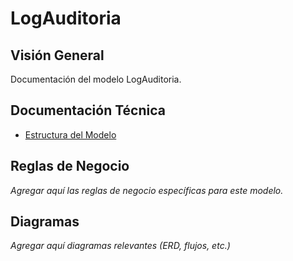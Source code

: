 # LogAuditoria

## Visión General

Documentación del modelo LogAuditoria.

## Documentación Técnica

- [Estructura del Modelo](./_generated/logauditoria.md)

## Reglas de Negocio

*Agregar aquí las reglas de negocio específicas para este modelo.*

## Diagramas

*Agregar aquí diagramas relevantes (ERD, flujos, etc.)*
